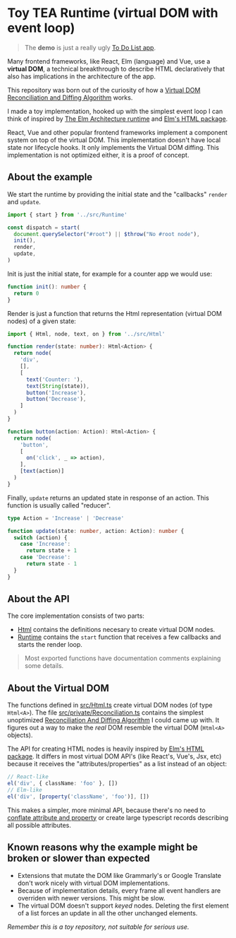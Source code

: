 
# Toy TEA Runtime (virtual DOM with event loop)

> The **demo** is just a really ugly [To Do List app](https://mauroc8.github.io/toy-tea-runtime).

Many frontend frameworks, like React, Elm (language) and Vue, use a **virtual DOM**, a technical breakthrough to describe HTML declaratively that also has implications in the architecture of the app.

This repository was born out of the curiosity of how a [Virtual DOM Reconciliation and Diffing Algorithm](https://hackernoon.com/virtual-dom-reconciliation-and-diffing-algorithm-explained-simply-ycn34gr) works.

I made a toy implementation, hooked up with the simplest event loop I can think of inspired by  [The Elm Architecture runtime](https://guide.elm-lang.org/architecture/) and [Elm's HTML package](https://package.elm-lang.org/packages/elm/html/latest/).

React, Vue and other popular frontend frameworks implement a component system on top of the virtual DOM.
This implementation doesn't have local state nor lifecycle hooks. It only implements the Virtual DOM diffing.
This implementation is not optimized either, it is a proof of concept.

## About the example

We start the runtime by providing the initial state and the "callbacks" `render` and `update`.

```ts
import { start } from '../src/Runtime'

const dispatch = start(
  document.querySelector("#root") || $throw("No #root node"),
  init(),
  render,
  update,
)
```

Init is just the initial state, for example for a counter app we would use:

```ts
function init(): number {
  return 0
}
```

Render is just a function that returns the Html representation (virtual DOM nodes) of a given state:

```ts
import { Html, node, text, on } from '../src/Html'

function render(state: number): Html<Action> {
  return node(
    'div',
    [],
    [
      text('Counter: '),
      text(String(state)),
      button('Increase'),
      button('Decrease'),
    ]
  )
}

function button(action: Action): Html<Action> {
  return node(
    'button',
    [
      on('click', _ => action),
    ],
    [text(action)]
  )
}
```

Finally, `update` returns an updated state in response of an action. This function is usually called "reducer".

```ts
type Action = 'Increase' | 'Decrease'

function update(state: number, action: Action): number {
  switch (action) {
    case 'Increase':
      return state + 1
    case 'Decrease':
      return state - 1
  }
}
```

## About the API

The core implementation consists of two parts:

- [Html](src/Html.ts) contains the definitions necesary to create virtual DOM nodes.
- [Runtime](src/Runtime.ts) contains the `start` function that receives a few callbacks and starts the render
  loop.

> Most exported functions have documentation comments explaining some details.

## About the Virtual DOM

The functions defined in [src/Html.ts](src/Html.ts) create virtual DOM nodes (of type `Html<A>`).
The file [src/private/Reconciliation.ts](src/private/Reconciliation.ts) contains the simplest unoptimized
[Reconciliation And Diffing Algorithm](https://hackernoon.com/virtual-dom-reconciliation-and-diffing-algorithm-explained-simply-ycn34gr)
I could came up with. It figures out a way to make the *real* DOM resemble the virtual DOM (`Html<A>` objects).

The API for creating HTML nodes is heavily inspired by [Elm's HTML package](https://package.elm-lang.org/packages/elm/html/latest/).
It differs in most virtual DOM API's (like React's, Vue's, Jsx, etc) because it receives the "attributes/properties" as a list instead of
an object:

```ts
// React-like
el('div', { className: 'foo' }, [])
// Elm-like
el('div', [property('className', 'foo')], [])
```

This makes a simpler, more minimal API, because there's no need to
[conflate attribute and property](https://github.com/elm/html/blob/master/properties-vs-attributes.md)
or create large typescript records describing all possible attributes.

## Known reasons why the example might be broken or slower than expected

- Extensions that mutate the DOM like Grammarly's or Google Translate don't work nicely with virtual DOM implementations.
- Because of implementation details, every frame all event handlers are overriden with newer versions. This might be slow.
- The virtual DOM doesn't support *keyed* nodes. Deleting the first element of a list forces an update in all the
  other unchanged elements.

*Remember this is a toy repository, not suitable for serious use.*
